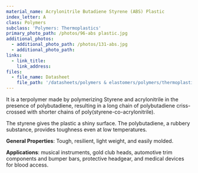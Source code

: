 ```yaml
---
material_name: Acrylonitrile Butadiene Styrene (ABS) Plastic
index_letter: A
class: Polymers
subclass: 'Polymers: Thermoplastics'
primary_photo_path: /photos/96-abs plastic.jpg
additional_photos:
  - additional_photo_path: /photos/131-abs.jpg
  - additional_photo_path:
links:
  - link_title:
    link_address:
files:
  - file_name: Datasheet
    file_path: '/datasheets/polymers & elastomers/polymers/thermoplastics/acrylonitrile butadiene styrene (abs).pdf'
---
```



It is a terpolymer made by polymerizing Styrene and acrylonitrile in the presence of polybutadiene, resulting in a long chain of polybutadiene criss-crossed with shorter chains of poly(styrene-co-acrylonitrile).

The styrene gives the plastic a shiny surface. The polybutadiene, a rubbery substance, provides toughness even at low temperatures.

**General Properties**: Tough, resilient, light weight, and easily molded.

**Applications**: musical instruments, gold club heads, automotive trim components and bumper bars, protective headgear, and medical devices for blood access.